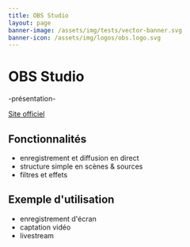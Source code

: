 ```yaml
---
title: OBS Studio
layout: page
banner-image: /assets/img/tests/vector-banner.svg
banner-icon: /assets/img/logos/obs.logo.svg
---
```


# OBS Studio

-présentation-

[Site officiel](https://obsproject.com/fr)

## Fonctionnalités
- enregistrement et diffusion en direct
- structure simple en scènes & sources
- filtres et effets

## Exemple d'utilisation
- enregistrement d'écran
- captation vidéo
- livestream
